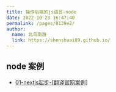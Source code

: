 ```yaml
---
title: 操作后端的js语言-node
date: 2022-10-23 16:47:40
permalink: /pages/8139e2/
author: 
  name: 北鸟南游
  link: https://shenshuai89.github.io/
---
```


## node 案例
- [01-nextjs起步-[翻译官网案例]](./01-nextjs起步-[翻译官网案例].md)